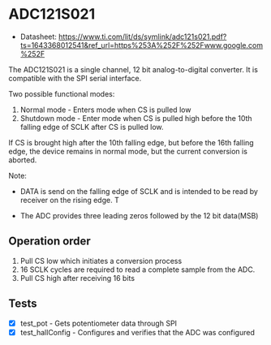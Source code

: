 # ADC121S021

- Datasheet: https://www.ti.com/lit/ds/symlink/adc121s021.pdf?ts=1643368012541&ref_url=https%253A%252F%252Fwww.google.com%252F

The ADC121S021 is a single channel, 12 bit analog-to-digital converter. It is compatible with the SPI serial interface.

Two possible functional modes:

1. Normal mode - Enters mode when CS is pulled low
2. Shutdown mode - Enter mode when CS is pulled high before the 10th falling edge of SCLK after CS is pulled low.

If CS is brought high after the 10th falling edge, but before the 16th falling edge, the device remains in normal mode, but the current conversion is aborted.

Note:

- DATA is send on the falling edge of SCLK and is intended to be read by receiver on the rising edge. T

- The ADC provides three leading zeros followed by the 12 bit data(MSB)

## Operation order

1. Pull CS low which initiates a conversion process
2. 16 SCLK cycles are required to read a complete sample from the ADC.
3. Pull CS high after receiving 16 bits

## Tests

- [x] test_pot - Gets potentiometer data through SPI
- [x] test_hallConfig - Configures and verifies that the ADC was configured
